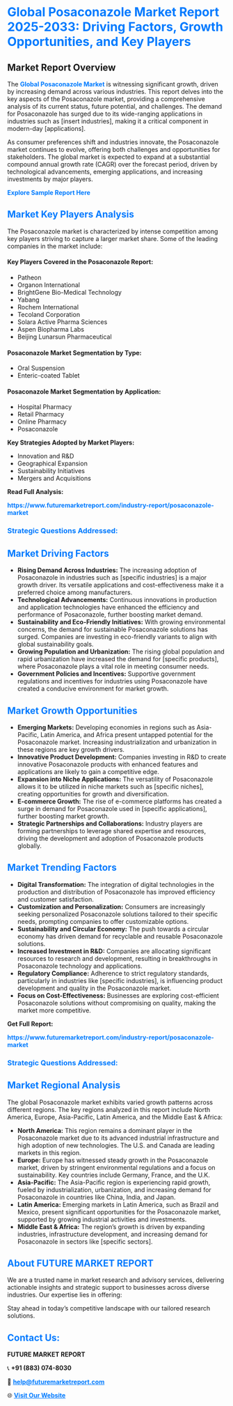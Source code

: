 <h1 style="color: #007BFF;">Global Posaconazole Market Report 2025-2033: Driving Factors, Growth Opportunities, and Key Players</h1>

<section id="overview">
<h2>Market Report Overview</h2>
<p>The <a href="https://www.futuremarketreport.com/industry-report/posaconazole-market" style="color: #007BFF; text-decoration: none;"><strong>Global Posaconazole Market</strong></a> is witnessing significant growth, driven by increasing demand across various industries. This report delves into the key aspects of the Posaconazole market, providing a comprehensive analysis of its current status, future potential, and challenges. The demand for Posaconazole has surged due to its wide-ranging applications in industries such as [insert industries], making it a critical component in modern-day [applications].</p>
<p>As consumer preferences shift and industries innovate, the Posaconazole market continues to evolve, offering both challenges and opportunities for stakeholders. The global market is expected to expand at a substantial compound annual growth rate (CAGR) over the forecast period, driven by technological advancements, emerging applications, and increasing investments by major players.</p>
</section>

<section id="overview">
<p><a href="https://www.futuremarketreport.com/request-sample/reportId=127473" style="color: #007BFF; text-decoration: none;"><strong>Explore Sample Report Here</strong></a></p>
</section>

<section id="key-players">
<h2 style="color: #007BFF;">Market Key Players Analysis</h2>
<p>The Posaconazole market is characterized by intense competition among key players striving to capture a larger market share. Some of the leading companies in the market include:</p>
<h4>Key Players Covered in the Posaconazole Report:</h4>
<ul><li>Patheon</li><li>Organon International</li><li>BrightGene Bio-Medical Technology</li><li>Yabang</li><li>Rochem International</li><li>Tecoland Corporation</li><li>Solara Active Pharma Sciences</li><li>Aspen Biopharma Labs</li><li>Beijing Lunarsun Pharmaceutical</li></ul>
<h4>Posaconazole Market Segmentation by Type:</h4>
<ul><li>Oral Suspension</li><li>Enteric-coated Tablet</li></ul>

<h4>Posaconazole Market Segmentation by Application:</h4>
<ul><li>Hospital Pharmacy</li><li>Retail Pharmacy</li><li>Online Pharmacy</li><li>Posaconazole</li></ul>
<p><strong>Key Strategies Adopted by Market Players:</strong></p>
<ul>
<li>Innovation and R&D</li>
<li>Geographical Expansion</li>
<li>Sustainability Initiatives</li>
<li>Mergers and Acquisitions</li>
</ul>
</section>

<section>
<p><strong>Read Full Analysis: </strong></p><a href="https://www.futuremarketreport.com/industry-report/posaconazole-market" style="color: #007BFF; text-decoration: none;"><strong>https://www.futuremarketreport.com/industry-report/posaconazole-market</strong></a>
<h3 style="color: #007BFF;">Strategic Questions Addressed:</h3>
</section>

<section id="driving-factors">
<h2 style="color: #007BFF;">Market Driving Factors</h2>
<ul>
<li><strong>Rising Demand Across Industries:</strong> The increasing adoption of Posaconazole in industries such as [specific industries] is a major growth driver. Its versatile applications and cost-effectiveness make it a preferred choice among manufacturers.</li>
<li><strong>Technological Advancements:</strong> Continuous innovations in production and application technologies have enhanced the efficiency and performance of Posaconazole, further boosting market demand.</li>
<li><strong>Sustainability and Eco-Friendly Initiatives:</strong> With growing environmental concerns, the demand for sustainable Posaconazole solutions has surged. Companies are investing in eco-friendly variants to align with global sustainability goals.</li>
<li><strong>Growing Population and Urbanization:</strong> The rising global population and rapid urbanization have increased the demand for [specific products], where Posaconazole plays a vital role in meeting consumer needs.</li>
<li><strong>Government Policies and Incentives:</strong> Supportive government regulations and incentives for industries using Posaconazole have created a conducive environment for market growth.</li>
</ul>
</section>

<section id="growth-opportunities">
<h2 style="color: #007BFF;">Market Growth Opportunities</h2>
<ul>
<li><strong>Emerging Markets:</strong> Developing economies in regions such as Asia-Pacific, Latin America, and Africa present untapped potential for the Posaconazole market. Increasing industrialization and urbanization in these regions are key growth drivers.</li>
<li><strong>Innovative Product Development:</strong> Companies investing in R&D to create innovative Posaconazole products with enhanced features and applications are likely to gain a competitive edge.</li>
<li><strong>Expansion into Niche Applications:</strong> The versatility of Posaconazole allows it to be utilized in niche markets such as [specific niches], creating opportunities for growth and diversification.</li>
<li><strong>E-commerce Growth:</strong> The rise of e-commerce platforms has created a surge in demand for Posaconazole used in [specific applications], further boosting market growth.</li>
<li><strong>Strategic Partnerships and Collaborations:</strong> Industry players are forming partnerships to leverage shared expertise and resources, driving the development and adoption of Posaconazole products globally.</li>
</ul>
</section>

<section id="trending-factors">
<h2 style="color: #007BFF;">Market Trending Factors</h2>
<ul>
<li><strong>Digital Transformation:</strong> The integration of digital technologies in the production and distribution of Posaconazole has improved efficiency and customer satisfaction.</li>
<li><strong>Customization and Personalization:</strong> Consumers are increasingly seeking personalized Posaconazole solutions tailored to their specific needs, prompting companies to offer customizable options.</li>
<li><strong>Sustainability and Circular Economy:</strong> The push towards a circular economy has driven demand for recyclable and reusable Posaconazole solutions.</li>
<li><strong>Increased Investment in R&D:</strong> Companies are allocating significant resources to research and development, resulting in breakthroughs in Posaconazole technology and applications.</li>
<li><strong>Regulatory Compliance:</strong> Adherence to strict regulatory standards, particularly in industries like [specific industries], is influencing product development and quality in the Posaconazole market.</li>
<li><strong>Focus on Cost-Effectiveness:</strong> Businesses are exploring cost-efficient Posaconazole solutions without compromising on quality, making the market more competitive.</li>
</ul>
</section>

<section>
<p><strong>Get Full Report: </strong></p><a href="https://www.futuremarketreport.com/industry-report/posaconazole-market" style="color: #007BFF; text-decoration: none;"><strong>https://www.futuremarketreport.com/industry-report/posaconazole-market</strong></a>
<h3 style="color: #007BFF;">Strategic Questions Addressed:</h3>
</section>


<section id="regional-analysis">
<h2 style="color: #007BFF;">Market Regional Analysis</h2>
<p>The global Posaconazole market exhibits varied growth patterns across different regions. The key regions analyzed in this report include North America, Europe, Asia-Pacific, Latin America, and the Middle East & Africa:</p>
<ul>
<li><strong>North America:</strong> This region remains a dominant player in the Posaconazole market due to its advanced industrial infrastructure and high adoption of new technologies. The U.S. and Canada are leading markets in this region.</li>
<li><strong>Europe:</strong> Europe has witnessed steady growth in the Posaconazole market, driven by stringent environmental regulations and a focus on sustainability. Key countries include Germany, France, and the U.K.</li>
<li><strong>Asia-Pacific:</strong> The Asia-Pacific region is experiencing rapid growth, fueled by industrialization, urbanization, and increasing demand for Posaconazole in countries like China, India, and Japan.</li>
<li><strong>Latin America:</strong> Emerging markets in Latin America, such as Brazil and Mexico, present significant opportunities for the Posaconazole market, supported by growing industrial activities and investments.</li>
<li><strong>Middle East & Africa:</strong> The region’s growth is driven by expanding industries, infrastructure development, and increasing demand for Posaconazole in sectors like [specific sectors].</li>
</ul>
</section>

<footer>
<h2 style="color: #007BFF;">About FUTURE MARKET REPORT</h2>
<p>We are a trusted name in market research and advisory services, delivering actionable insights and strategic support to businesses across diverse industries. Our expertise lies in offering:</p>

<p>Stay ahead in today’s competitive landscape with our tailored research solutions.</p>

<h2 style="color: #007BFF;">Contact Us:</h2>
<p><strong>FUTURE MARKET REPORT</strong></p>
<p>📞 <strong>+91 (883) 074-8030</strong></p>
<p>📧 <strong><a href="mailto:help@futuremarketreport.com" style="color: #007BFF;">help@futuremarketreport.com</a></strong></p>
<p>🌐 <strong><a href="https://www.futuremarketreport.com/" style="color: #007BFF;">Visit Our Website</a></strong></p>
</footer>